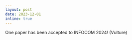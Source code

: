 ```yaml
---
layout: post
date: 2023-12-01
inline: true
---
```


One paper has been accepted to INFOCOM 2024! (Vulture)
